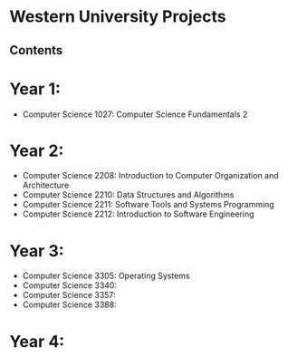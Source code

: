 # Western University Projects

## Contents

# Year 1:
- Computer Science 1027: Computer Science Fundamentals 2

# Year 2:
- Computer Science 2208: Introduction to Computer Organization and Architecture
- Computer Science 2210: Data Structures and Algorithms
- Computer Science 2211: Software Tools and Systems Programming
- Computer Science 2212: Introduction to Software Engineering

# Year 3:
- Computer Science 3305: Operating Systems
- Computer Science 3340: 
- Computer Science 3357: 
- Computer Science 3388: 

# Year 4:
